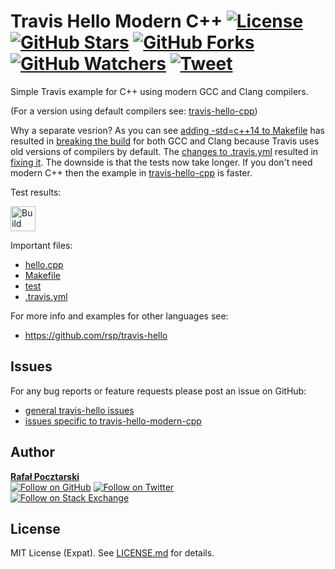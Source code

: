 Travis Hello Modern C++ [![License][license-img]][license-url] [![GitHub Stars][stars-img]][stars-url] [![GitHub Forks][forks-img]][forks-url] [![GitHub Watchers][watchers-img]][watchers-url] [![Tweet][tweet-img]][tweet-url]
=
Simple Travis example for C++ using modern GCC and Clang compilers.

(For a version using default compilers see: [travis-hello-cpp][cpp-url])

Why a separate vesrion? As you can see [adding -std=c++14 to Makefile](https://github.com/rsp/travis-hello-modern-cpp/commit/91ae62f448733b4e43ca3b8fffbd96d7dfc29c5a) has resulted in [breaking the build](https://travis-ci.org/rsp/travis-hello-modern-cpp/builds/171760012) for both GCC and Clang because Travis uses old versions of compilers by default. The [changes to .travis.yml](https://github.com/rsp/travis-hello-modern-cpp/commit/e1150984643c0ba2e53b9e4c0ce8939b528f850e) resulted in [fixing it](https://travis-ci.org/rsp/travis-hello-modern-cpp/builds/171760541). The downside is that the tests now take longer. If you don't need modern C++ then the example in [travis-hello-cpp][cpp-url] is faster.

Test results:

[<img alt="Build Status" src="https://travis-ci.org/amamory/travis-hello-modern-cpp.svg?branch=master" height="40">][travis-url]

Important files:

* [hello.cpp](hello.cpp)
* [Makefile](Makefile)
* [test](test)
* [.travis.yml](.travis.yml)

For more info and examples for other languages see:

* https://github.com/rsp/travis-hello

Issues
------
For any bug reports or feature requests
please post an issue on GitHub:

* [general travis-hello issues][issues-main-url]
* [issues specific to travis-hello-modern-cpp][issues-ver-url]

Author
------
[**Rafał Pocztarski**](https://pocztarski.com/)
<br/>
[![Follow on GitHub][github-follow-img]][github-follow-url]
[![Follow on Twitter][twitter-follow-img]][twitter-follow-url]
<br/>
[![Follow on Stack Exchange][stackexchange-img]][stackoverflow-url]

License
-------
MIT License (Expat). See [LICENSE.md](LICENSE.md) for details.

[main-url]: https://github.com/rsp/travis-hello
[cpp-url]: https://github.com/rsp/travis-hello-cpp
[github-url]: https://github.com/rsp/travis-hello-modern-cpp
[readme-url]: https://github.com/rsp/travis-hello-modern-cpp#readme
[issues-main-url]: https://github.com/rsp/travis-hello/issues
[issues-ver-url]: https://github.com/rsp/travis-hello-modern-cpp/issues
[stars-url]: https://github.com/rsp/travis-hello-modern-cpp/stargazers
[watchers-url]: https://github.com/rsp/travis-hello-modern-cpp/watchers
[forks-url]: https://github.com/rsp/travis-hello-modern-cpp/network/members
[stars-img]: https://img.shields.io/github/stars/rsp/travis-hello-modern-cpp.svg?style=social&amp;label=Stars
[forks-img]: https://img.shields.io/github/forks/rsp/travis-hello-modern-cpp.svg?style=social&amp;label=Forks
[watchers-img]: https://img.shields.io/github/watchers/rsp/travis-hello-modern-cpp.svg?style=social&amp;label=Watchers
[tweet-img]: https://img.shields.io/twitter/url/https/github.com/rsp/travis-hello-modern-cpp.svg?style=social
[tweet-url]: https://twitter.com/intent/tweet?text=%23Travis+example+for+modern+C%2b%2b+with+new+GCC+and+CLang+by+@pocztarski:&url=https%3A%2F%2Fgithub.com%2Frsp%2Ftravis-hello-modern-cpp
[license-url]: https://github.com/rsp/travis-hello-modern-cpp/blob/master/LICENSE.md
[license-img]: https://img.shields.io/github/license/rsp/travis-hello-modern-cpp.svg
[travis-url]: https://travis-ci.org/rsp/travis-hello-modern-cpp
[travis-img]: https://travis-ci.org/rsp/travis-hello-modern-cpp.svg?branch=master
[snyk-url]: https://snyk.io/test/github/rsp/travis-hello-modern-cpp
[snyk-img]: https://snyk.io/test/github/rsp/travis-hello-modern-cpp/badge.svg
[github-follow-url]: https://github.com/rsp
[github-follow-img]: https://img.shields.io/github/followers/rsp.svg?style=social&label=Follow
[twitter-follow-url]: https://twitter.com/intent/follow?screen_name=pocztarski
[twitter-follow-img]: https://img.shields.io/twitter/follow/pocztarski.svg?style=social&label=Follow
[stackoverflow-url]: https://stackoverflow.com/users/613198/rsp
[stackexchange-url]: https://stackexchange.com/users/303952/rsp
[stackexchange-img]: https://stackexchange.com/users/flair/303952.png
[gitlab-url]: https://gitlab.com/rsp/travis-hello-modern-cpp
[gitlabci-img]: https://gitlab.com/rsp/travis-hello-modern-cpp/badges/master/build.svg
[gitlabci-url]: https://gitlab.com/rsp/travis-hello-modern-cpp/builds
